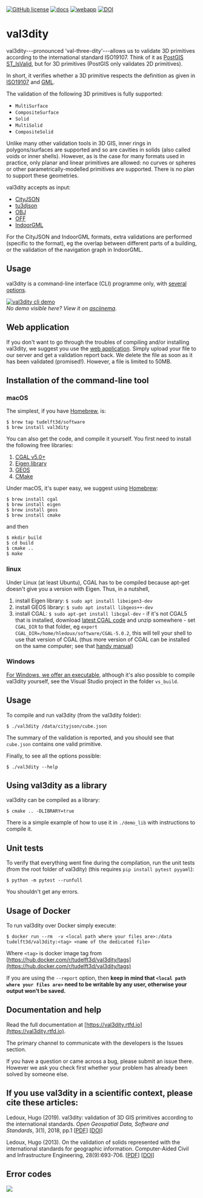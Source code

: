 
[![GitHub license](https://img.shields.io/github/license/tudelft3d/val3dity)](https://github.com/tudelft3d/val3dity/blob/master/LICENSE) [![docs](https://img.shields.io/badge/docs-val3dity.rtfd.io-brightgreen)](https://val3dity.rtfd.io/) [![webapp](https://img.shields.io/badge/webapp-geovalidation.bk.tudelft.nl%2Fval3dity%2F-fea93b)](http://geovalidation.bk.tudelft.nl/val3dity/) [![DOI](https://img.shields.io/badge/DOI-10.1186%2Fs40965--018--0043--x-blueviolet)](http://dx.doi.org/10.1186/s40965-018-0043-x)

# val3dity

val3dity---pronounced 'val-three-dity'---allows us to validate 3D primitives according to the international standard ISO19107.
Think of it as [PostGIS ST_IsValid](http://postgis.net/docs/ST_IsValid.html), but for 3D primitives (PostGIS only validates 2D primitives).

In short, it verifies whether a 3D primitive respects the definition as given in [ISO19107](http://www.iso.org/iso/catalogue_detail.htm?csnumber=26012) and [GML](https://en.wikipedia.org/wiki/Geography_Markup_Language).

The validation of the following 3D primitives is fully supported:

  - ``MultiSurface``
  - ``CompositeSurface`` 
  - ``Solid``
  - ``MultiSolid``
  - ``CompositeSolid``

Unlike many other validation tools in 3D GIS, inner rings in polygons/surfaces are supported and so are cavities in solids (also called voids or inner shells).
However, as is the case for many formats used in practice, only planar and linear primitives are allowed: no curves or spheres or other parametrically-modelled primitives are supported. 
There is no plan to support these geometries.

val3dity accepts as input:

  - [CityJSON](http://www.cityjson.org)
  - [tu3djson](https://github.com/tudelft3d/tu3djson)
  - [OBJ](https://en.wikipedia.org/wiki/Wavefront_.obj_file)
  - [OFF](https://en.wikipedia.org/wiki/OFF_(file_format))
  - [IndoorGML](http://indoorgml.net/)

For the CityJSON and IndoorGML formats, extra validations are performed (specific to the format), eg the overlap between different parts of a building, or the validation of the navigation graph in IndoorGML.


## Usage

val3dity is a command-line interface (CLI) programme only, with [several options](https://val3dity.readthedocs.io/en/latest/usage/#options-for-the-validation).

[![val3dity cli demo](./misc/cli.svg)](https://asciinema.org/a/329835)  
_No demo visible here? View it on [asciinema](https://asciinema.org/a/329835)._


## Web application

If you don't want to go through the troubles of compiling and/or installing val3dity, we suggest you use the [web application](http://geovalidation.bk.tudelft.nl/val3dity).
Simply upload your file to our server and get a validation report back.
We delete the file as soon as it has been validated (promised!).
However, a file is limited to 50MB.


## Installation of the command-line tool

### macOS

The simplest, if you have [Homebrew](http://brew.sh/), is:

    $ brew tap tudelft3d/software
    $ brew install val3dity

You can also get the code, and compile it yourself.
You first need to install the following free libraries:

  1. [CGAL v5.0+](http://www.cgal.org) 
  1. [Eigen library](http://eigen.tuxfamily.org)
  1. [GEOS](http://trac.osgeo.org/geos/)
  1. [CMake](http://www.cmake.org)

Under macOS, it's super easy, we suggest using [Homebrew](http://brew.sh/):

    $ brew install cgal
    $ brew install eigen
    $ brew install geos
    $ brew install cmake

and then

    $ mkdir build
    $ cd build
    $ cmake ..
    $ make


### linux

Under Linux (at least Ubuntu), CGAL has to be compiled because apt-get doesn't give you a version with Eigen.
Thus, in a nutshell,

  1. install Eigen library: `$ sudo apt install libeigen3-dev`
  1. install GEOS library: `$ sudo apt install libgeos++-dev`
  1. install CGAL: `$ sudo apt-get install libcgal-dev`
    - if it's not CGAL5 that is installed, download [latest CGAL code](https://github.com/CGAL/cgal/releases) and unzip somewhere
    - set `CGAL_DIR` to that folder, eg `export CGAL_DIR=/home/hledoux/software/CGAL-5.0.2`, this will tell your shell to use that version of CGAL (thus more version of CGAL can be installed on the same computer; see that [handy manual](https://github.com/CGAL/cgal/wiki/Branch-Build))


### Windows

[For Windows, we offer an executable](https://github.com/tudelft3d/val3dity/releases), although it's also possible to compile val3dity yourself, see the Visual Studio project in the folder `vs_build`.


## Usage
To compile and run val3dity (from the val3dity folder):

    $ ./val3dity /data/cityjson/cube.json

The summary of the validation is reported, and you should see that `cube.json` contains one valid primitive.

Finally, to see all the options possible:

    $ ./val3dity --help


## Using val3dity as a library

val3dity can be compiled as a library:

    $ cmake .. -DLIBRARY=true

There is a simple example of how to use it in `./demo_lib` with instructions to compile it.


## Unit tests

To verify that everything went fine during the compilation, run the unit tests (from the root folder of val3dity) (this requires `pip install pytest pyyaml`):

    $ python -m pytest --runfull

You shouldn't get any errors.


## Usage of Docker

To run val3dity over Docker simply execute:

    $ docker run --rm  -v <local path where your files are>:/data tudelft3d/val3dity:<tag> <name of the dedicated file>
    
Where `<tag>` is docker image tag from [https://hub.docker.com/r/tudelft3d/val3dity/tags](https://hub.docker.com/r/tudelft3d/val3dity/tags)

If you are using the `--report` option, then **keep in mind that `<local path where your files are>` need to be writable by any user, otherwise your output won't be saved.**


## Documentation and help

Read the full documentation at [https://val3dity.rtfd.io](https://val3dity.rtfd.io).

The primary channel to communicate with the developers is the Issues section.

If you have a question or came across a bug, please submit an issue there.
However we ask you check first whether your problem has already been solved by someone else.


## If you use val3dity in a scientific context, please cite these articles:

Ledoux, Hugo (2019). val3dity: validation of 3D GIS primitives according to the international standards. *Open Geospatial Data, Software and Standards*, 3(1), 2018, pp.1 [[PDF](https://opengeospatialdata.springeropen.com/track/pdf/10.1186/s40965-018-0043-x.pdf)] [[DOI](http://dx.doi.org/10.1186/s40965-018-0043-x)]

Ledoux, Hugo (2013). On the validation of solids represented with the international standards for geographic information. Computer-Aided Civil and Infrastructure Engineering, 28(9):693-706. [[PDF](https://3d.bk.tudelft.nl/hledoux/pdfs/13_cacaie.pdf)] [[DOI](http://dx.doi.org/10.1111/mice.12043)]

## Error codes

![](./docs/_static/errorcodes.png)
